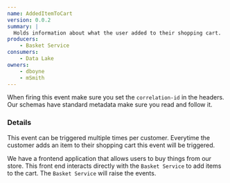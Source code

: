 ```yaml
---
name: AddedItemToCart
version: 0.0.2
summary: |
  Holds information about what the user added to their shopping cart.
producers:
    - Basket Service
consumers:
    - Data Lake
owners:
    - dboyne
    - mSmith
---
```


<Admonition>When firing this event make sure you set the `correlation-id` in the headers. Our schemas have standard metadata make sure you read and follow it.</Admonition>

### Details

This event can be triggered multiple times per customer. Everytime the customer adds an item to their shopping cart this event will be triggered.

We have a frontend application that allows users to buy things from our store. This front end interacts directly with the `Basket Service` to add items to the cart. The `Basket Service` will raise the events.

<NodeGraph title="Consumer / Producer Diagram" />

<EventExamples title="How to trigger event" />

<Schema />

<SchemaViewer renderRootTreeLines defaultExpandedDepth='0' maxHeight="500" />
